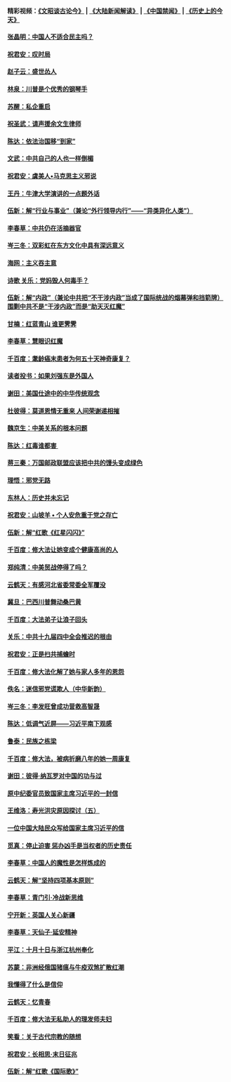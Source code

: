 #### 精彩视频：[《文昭谈古论今》](https://github.com/gfw-breaker/wenzhao/blob/master/README.md?t=11101831) | [《大陆新闻解读》](https://github.com/gfw-breaker/ntdtv-comedy/blob/master/README.md?t=11101831) | [《中国禁闻》](https://github.com/gfw-breaker/ntdtv-news/blob/master/README.md?t=11101831) | [《历史上的今天》](https://github.com/gfw-breaker/today-in-history/blob/master/README.md?t=11101831) 

#### [张晶明：中国人不适合民主吗？](../pages/nsc993/n10842769.md?t=11101831) 

#### [祝君安：叹时局](../pages/nsc993/n10840922.md?t=11101831) 

#### [赵子云：盛世怂人](../pages/nsc993/n10840892.md?t=11101831) 

#### [林泉：川普是个优秀的钢琴手](../pages/nsc993/n10840404.md?t=11101831) 

#### [苏醒：私企重启](../pages/nsc993/n10837387.md?t=11101831) 

#### [祝圣武：请声援余文生律师](../pages/nsc993/n10837318.md?t=11101831) 

#### [陈达：依法治国移“到家”](../pages/nsc993/n10837376.md?t=11101831) 

#### [文武：中共自己的人也一样倒楣](../pages/nsc993/n10835647.md?t=11101831) 

#### [祝君安：虞美人•马克思主义邪说](../pages/nsc993/n10835625.md?t=11101831) 

#### [王丹：牛津大学演讲的一点题外话](../pages/nsc993/n10835528.md?t=11101831) 

#### [伍新：解“行业与事业”（兼论“外行领导内行”——“异类异化人类”）](../pages/nsc993/n10835462.md?t=11101831) 

#### [李春草：中共仍在活摘器官](../pages/nsc993/n10832561.md?t=11101831) 

#### [岑三冬：双彩虹在东方文化中具有深远意义](../pages/nsc993/n10832544.md?t=11101831) 

#### [海网：主义吞主意](../pages/nsc993/n10832535.md?t=11101831) 

#### [诗歌 关乐：党妈毁人何毒手？](../pages/nsc993/n10832529.md?t=11101831) 

#### [伍新：解“内政”（兼论中共把“不干涉内政”当成了国际统战的烟幕弹和挡箭牌）围剿中共不是“干涉内政”而是“助天灭红魔”](../pages/nsc993/n10832509.md?t=11101831) 

#### [甘楠：红蓝青山 谁更霁霁](../pages/nsc993/n10832450.md?t=11101831) 

#### [李春草：慧眼识红魔](../pages/nsc993/n10832442.md?t=11101831) 

#### [千百度：耄龄癌末患者为何五十天神奇康复？](../pages/nsc993/n10831080.md?t=11101831) 

#### [读者投书：如果刘强东是外国人](../pages/nsc993/n10830359.md?t=11101831) 

#### [谢田：美国仕途中的中华传统观念](../pages/nsc993/n10829531.md?t=11101831) 

#### [杜彼得：莫道恩情无重来 人间荣谢递相摧](../pages/nsc993/n10829091.md?t=11101831) 

#### [魏京生：中美关系的根本问题](../pages/nsc993/n10829082.md?t=11101831) 

#### [陈达：红毒谁都害 ](../pages/nsc993/n10829076.md?t=11101831) 

#### [蒋三秦：万国邮政联盟应该把中共的馒头变成绿色](../pages/nsc993/n10827005.md?t=11101831) 

#### [理悟：邪党无路](../pages/nsc993/n10826984.md?t=11101831) 

#### [东林人：历史并未忘记](../pages/nsc993/n10826926.md?t=11101831) 

#### [祝君安：山坡羊 • 个人安危重于党之存亡](../pages/nsc993/n10825597.md?t=11101831) 

#### [伍新：解“红歌《红星闪闪》”](../pages/nsc993/n10825564.md?t=11101831) 

#### [千百度：修大法让她变成个健康高尚的人](../pages/nsc993/n10825160.md?t=11101831) 

#### [郑纯清：中美贸战停得了吗？](../pages/nsc993/n10825061.md?t=11101831) 

#### [云鹤天：有感河北省委常委全军覆没](../pages/nsc993/n10824597.md?t=11101831) 

#### [冀旦：巴西川普舞动桑巴黄](../pages/nsc993/n10822176.md?t=11101831) 

#### [千百度：大法弟子让浪子回头](../pages/nsc993/n10819975.md?t=11101831) 

#### [关乐：中共十九届四中全会推迟的根由](../pages/nsc993/n10819308.md?t=11101831) 

#### [祝君安：正是扫共捕蟾时](../pages/nsc993/n10819271.md?t=11101831) 

#### [千百度：修大法化解了她与家人多年的恩怨](../pages/nsc993/n10817526.md?t=11101831) 

#### [佚名：迷信邪党谎欺人（中华新韵）](../pages/nsc993/n10815555.md?t=11101831) 

#### [岑三冬：李发旺曾成功营救高智晟](../pages/nsc993/n10815539.md?t=11101831) 

#### [陈达：低调气近屏——习近平南下观感](../pages/nsc993/n10815525.md?t=11101831) 

#### [鲁泰：民族之栋梁](../pages/nsc993/n10815500.md?t=11101831) 

#### [千百度：修大法，被病折磨八年的她一周康复](../pages/nsc993/n10814999.md?t=11101831) 

#### [谢田：彼得‧纳瓦罗对中国的功与过](../pages/nsc993/n10812731.md?t=11101831) 

#### [原中纪委官员致国家主席习近平的一封信](../pages/nsc993/n10814849.md?t=11101831) 

#### [王维洛：寿光洪灾原因探讨（五）](../pages/nsc993/n10814744.md?t=11101831) 

#### [一位中国大陆民众写给国家主席习近平的信](../pages/nsc993/n10813495.md?t=11101831) 

#### [觅真：停止迫害 惩办凶手是当权者的历史责任](../pages/nsc993/n10811677.md?t=11101831) 

#### [李春草：中国人的魔性是怎样炼成的](../pages/nsc993/n10811622.md?t=11101831) 

#### [云鹤天：解“坚持四项基本原则”](../pages/nsc993/n10810743.md?t=11101831) 

#### [李春草：青门引·冷战新思维](../pages/nsc993/n10810733.md?t=11101831) 

#### [宁开新：英国人关心新疆](../pages/nsc993/n10809847.md?t=11101831) 

#### [李春草：天仙子‧延安精神](../pages/nsc993/n10807053.md?t=11101831) 

#### [平江：十月十日与浙江杭州奉化](../pages/nsc993/n10807043.md?t=11101831) 

#### [苏蒙：非洲经俄国猪瘟与牛疫双煞扩散红潮](../pages/nsc993/n10807031.md?t=11101831) 

#### [我懂得了什么是信仰](../pages/nsc993/n10801554.md?t=11101831) 

#### [云鹤天：忆青春](../pages/nsc993/n10802146.md?t=11101831) 

#### [千百度：修大法无私助人的理发师夫妇](../pages/nsc993/n10802411.md?t=11101831) 

#### [笑看：关于古代宗教的随想](../pages/nsc993/n10802156.md?t=11101831) 

#### [祝君安：长相思‧末日征兆](../pages/nsc993/n10802141.md?t=11101831) 

#### [伍新：解“红歌《国际歌》”](../pages/nsc993/n10800387.md?t=11101831) 


